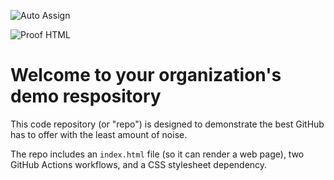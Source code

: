 ![Auto Assign](https://github.com/IEEE-UNLV/demo-repository/actions/workflows/auto-assign.yml/badge.svg)

![Proof HTML](https://github.com/IEEE-UNLV/demo-repository/actions/workflows/proof-html.yml/badge.svg)

# Welcome to your organization's demo respository
This code repository (or "repo") is designed to demonstrate the best GitHub has to offer with the least amount of noise.

The repo includes an `index.html` file (so it can render a web page), two GitHub Actions workflows, and a CSS stylesheet dependency.
